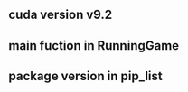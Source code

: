 cuda version v9.2
-------------------------------
main fuction in RunningGame
-------------------------------
package version in pip_list
-------------------------------
